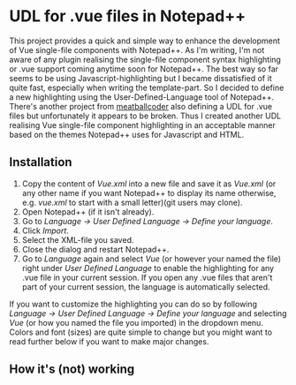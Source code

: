 # UDL for .vue files in Notepad++
This project provides a quick and simple way to enhance the development of Vue single-file components with Notepad++.
As I'm writing, I'm not aware of any plugin realising the single-file component syntax highlighting or .vue support coming anytime soon for Notepad++.
The best way so far seems to be using Javascript-highlighting but I became dissatisfied of it quite fast, especially when writing the template-part.
So I decided to define a new highlighting using the User-Defined-Language tool of Notepad++.  
There's another project from [meatballcoder](https://github.com/meatballcoder/notepadplusplus-vue-syntax-highlighting) also defining a UDL for .vue files but unfortunately it appears to be broken.
Thus I created another UDL realising Vue single-file component highlighting in an acceptable manner based on the themes Notepad++ uses for Javascript and HTML.

## Installation
1. Copy the content of *Vue.xml* into a new file and save it as *Vue.xml* (or any other name if you want Notepad++ to display its name otherwise, e.g. *vue.xml* to start with a small letter)(git users may clone).
2. Open Notepad++ (if it isn't already).
3. Go to *Language -> User Defined Language -> Define your language*.
4. Click *Import*.
5. Select the XML-file you saved.
6. Close the dialog and restart Notepad++.
7. Go to *Language* again and select *Vue* (or however your named the file) right under *User Defined Language* to enable the highlighting for any .vue file in your current session. If you open any .vue files that aren't part of your current session, the language is automatically selected.

If you want to customize the highlighting you can do so by following *Language -> User Defined Language -> Define your language* and selecting *Vue* (or how you named the file you imported) in the dropdown menu.
Colors and font (sizes) are quite simple to change but you might want to read further below if you want to make major changes.

## How it's (not) working
